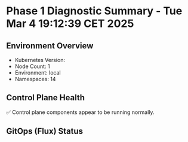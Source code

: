 # Phase 1 Diagnostic Summary - Tue Mar  4 19:12:39 CET 2025

## Environment Overview

- Kubernetes Version: 
- Node Count: 1
- Environment: local
- Namespaces: 14

## Control Plane Health

✅ Control plane components appear to be running normally.

## GitOps (Flux) Status

